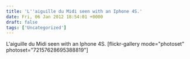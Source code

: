 ```yaml
---
title: 'L''aiguille du Midi seen with an Iphone 4S.'
date: Fri, 06 Jan 2012 18:54:01 +0000
draft: false
tags: ['Uncategorized']
---
```


L'aiguille du Midi seen with an Iphone 4S. \[flickr-gallery mode="photoset" photoset="72157628695388819"\]